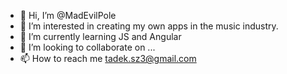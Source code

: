 - 👋 Hi, I’m @MadEvilPole
- 👀 I’m interested in creating my own apps in the music industry.
- 🌱 I’m currently learning JS and Angular
- 💞️ I’m looking to collaborate on ...
- 📫 How to reach me tadek.sz3@gmail.com

<!---
MadEvilPole/MadEvilPole is a ✨ special ✨ repository because its `README.md` (this file) appears on your GitHub profile.
You can click the Preview link to take a look at your changes.
--->
